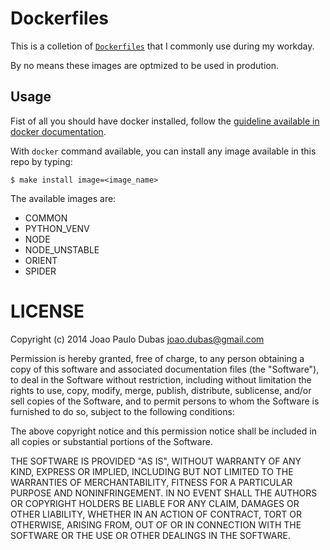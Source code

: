 # Dockerfiles

This is a colletion of [`Dockerfiles`][doc-dockerfile] that I commonly use
during my workday.

By no means these images are optmized to be used in prodution.

## Usage

Fist of all you should have docker installed, follow the [guideline available in
docker documentation][doc-install].

With `docker` command available, you can install any image available in this
repo by typing:

```shell
$ make install image=<image_name>
```

The available images are:

* COMMON
* PYTHON_VENV
* NODE
* NODE_UNSTABLE
* ORIENT
* SPIDER

# LICENSE

Copyright (c) 2014 Joao Paulo Dubas <joao.dubas@gmail.com>

Permission is hereby granted, free of charge, to any person obtaining a copy
of this software and associated documentation files (the "Software"), to deal
in the Software without restriction, including without limitation the rights
to use, copy, modify, merge, publish, distribute, sublicense, and/or sell
copies of the Software, and to permit persons to whom the Software is
furnished to do so, subject to the following conditions:

The above copyright notice and this permission notice shall be included in
all copies or substantial portions of the Software.

THE SOFTWARE IS PROVIDED "AS IS", WITHOUT WARRANTY OF ANY KIND, EXPRESS OR
IMPLIED, INCLUDING BUT NOT LIMITED TO THE WARRANTIES OF MERCHANTABILITY,
FITNESS FOR A PARTICULAR PURPOSE AND NONINFRINGEMENT. IN NO EVENT SHALL THE
AUTHORS OR COPYRIGHT HOLDERS BE LIABLE FOR ANY CLAIM, DAMAGES OR OTHER
LIABILITY, WHETHER IN AN ACTION OF CONTRACT, TORT OR OTHERWISE, ARISING FROM,
OUT OF OR IN CONNECTION WITH THE SOFTWARE OR THE USE OR OTHER DEALINGS IN
THE SOFTWARE.

[doc-dockerfile]: http://docs.docker.io/en/latest/use/builder/
[doc-install]: http://docs.docker.io/en/latest/installation/
